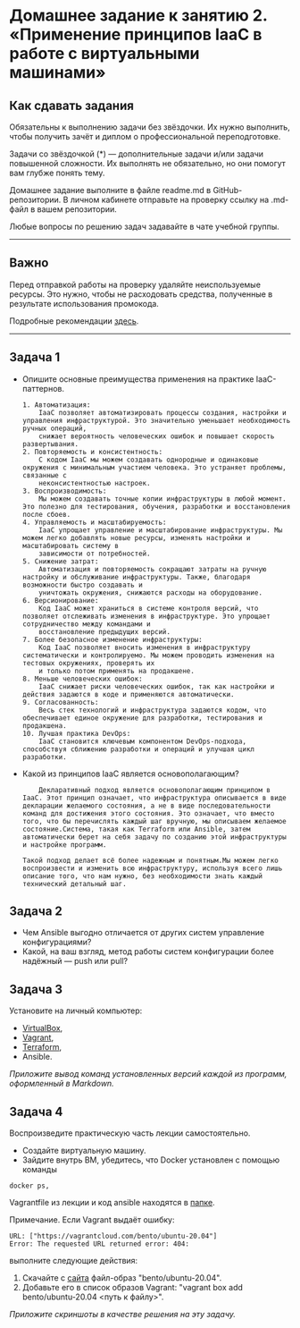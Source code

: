 
# Домашнее задание к занятию 2. «Применение принципов IaaC в работе с виртуальными машинами»

## Как сдавать задания

Обязательны к выполнению задачи без звёздочки. Их нужно выполнить, чтобы получить зачёт и диплом о профессиональной переподготовке.

Задачи со звёздочкой (*) — дополнительные задачи и/или задачи повышенной сложности. Их выполнять не обязательно, но они помогут вам глубже понять тему.

Домашнее задание выполните в файле readme.md в GitHub-репозитории. В личном кабинете отправьте на проверку ссылку на .md-файл в вашем репозитории.

Любые вопросы по решению задач задавайте в чате учебной группы.

---


## Важно

Перед отправкой работы на проверку удаляйте неиспользуемые ресурсы.
Это нужно, чтобы не расходовать средства, полученные в результате использования промокода.

Подробные рекомендации [здесь](https://github.com/netology-code/virt-homeworks/blob/virt-11/r/README.md).

---

## Задача 1

- Опишите основные преимущества применения на практике IaaC-паттернов.
  ```
  1. Автоматизация:
      IaaC позволяет автоматизировать процессы создания, настройки и управления инфраструктурой. Это значительно уменьшает необходимость ручных операций,       
      снижает вероятность человеческих ошибок и повышает скорость развертывания.   
  2. Повторяемость и консистентность:
      С кодом IaaC мы можем создавать однородные и одинаковые окружения с минимальным участием человека. Это устраняет проблемы, связанные с     
      неконсистентностью настроек.    
  3. Воспроизводимость:
      Мы можем создавать точные копии инфраструктуры в любой момент. Это полезно для тестирования, обучения, разработки и восстановления после сбоев.   
  4. Управляемость и масштабируемость:
      IaaC упрощает управление и масштабирование инфраструктуры. Мы можем легко добавлять новые ресурсы, изменять настройки и масштабировать систему в 
      зависимости от потребностей.   
  5. Снижение затрат:
      Автоматизация и повторяемость сокращают затраты на ручную настройку и обслуживание инфраструктуры. Также, благодаря возможности быстро создавать и 
      уничтожать окружения, снижаются расходы на оборудование.    
  6. Версионирование:
      Код IaaC может храниться в системе контроля версий, что позволяет отслеживать изменения в инфраструктуре. Это упрощает сотрудничество между командами и 
      восстановление предыдущих версий.   
  7. Более безопасное изменение инфраструктуры:
      Код IaaC позволяет вносить изменения в инфраструктуру систематически и контролируемо. Мы можем проводить изменения на тестовых окружениях, проверять их 
      и только потом применять на продакшене.   
  8. Меньше человеческих ошибок:
      IaaC снижает риски человеческих ошибок, так как настройки и действия задаются в коде и применяются автоматически.   
  9. Согласованность:
      Весь стек технологий и инфраструктура задаются кодом, что обеспечивает единое окружение для разработки, тестирования и продакшена.   
  10. Лучшая практика DevOps:
      IaaC становится ключевым компонентом DevOps-подхода, способствуя сближению разработки и операций и улучшая цикл разработки.

  ```
- Какой из принципов IaaC является основополагающим?
  ```
      Декларативный подход является основополагающим принципом в IaaC. Этот принцип означает, что инфраструктура описывается в виде декларации желаемого состояния, а не в виде последовательности команд для достижения этого состояния. Это означает, что вместо того, что бы перечислять каждый шаг вручную, мы описываем желаемое состояние.Система, такая как Terraform или Ansible, затем автоматически берет на себя задачу по созданию этой инфраструктуры и настройке программ.
  
  Такой подход делает всё более надежным и понятным.Мы можем легко воспроизвести и изменить всю инфраструктуру, используя всего лишь описание того, что нам нужно, без необходимости знать каждый технический детальный шаг.
  
  ```

## Задача 2

- Чем Ansible выгодно отличается от других систем управление конфигурациями?
- Какой, на ваш взгляд, метод работы систем конфигурации более надёжный — push или pull?

## Задача 3

Установите на личный компьютер:

- [VirtualBox](https://www.virtualbox.org/),
- [Vagrant](https://github.com/netology-code/devops-materials),
- [Terraform](https://github.com/netology-code/devops-materials/blob/master/README.md),
- Ansible.

*Приложите вывод команд установленных версий каждой из программ, оформленный в Markdown.*

## Задача 4 

Воспроизведите практическую часть лекции самостоятельно.

- Создайте виртуальную машину.
- Зайдите внутрь ВМ, убедитесь, что Docker установлен с помощью команды
```
docker ps,
```
Vagrantfile из лекции и код ansible находятся в [папке](https://github.com/netology-code/virt-homeworks/tree/virt-11/05-virt-02-iaac/src).

Примечание. Если Vagrant выдаёт ошибку:
```
URL: ["https://vagrantcloud.com/bento/ubuntu-20.04"]     
Error: The requested URL returned error: 404:
```

выполните следующие действия:

1. Скачайте с [сайта](https://app.vagrantup.com/bento/boxes/ubuntu-20.04) файл-образ "bento/ubuntu-20.04".
2. Добавьте его в список образов Vagrant: "vagrant box add bento/ubuntu-20.04 <путь к файлу>".

*Приложите скриншоты в качестве решения на эту задачу.*

